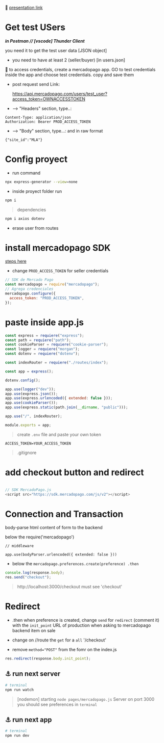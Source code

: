 🔗 [presentation link](https://docs.google.com/presentation/d/10I_NwrND6BuYxptn2pMnjj72_4Gp3Ke0FRrk0FB25Us/edit#slide=id.g119a3211a43_0_41)

# Get test USers

**_in Postman // [vscode] Thunder Client_**

you need it to get the test user data [JSON object]

- you need to have at least 2 (seller/buyer) [in users.json]

🙉 to access credentials, create a mercadopago app. GO to test credentials inside the app and choose test credentials. copy and save them

- post request send Link:

  https://api.mercadopago.com/users/test_user?access_token=OWNACCESSTOKEN

- --> "Headers" section, type..:

```headers
Content-Type: application/json
Authorization: Bearer PROD_ACCESS_TOKEN
```

- --> "Body" section, type...:
  and in raw format

```body
{"site_id":"MLA"}
```

# Config proyect

- run command

```bash
npx express-generator --view=none
```

- inside proyect folder run

```bash
npm i
```

> dependencies

```bash
npm i axios dotenv
```

- erase user from routes

# install mercadopago SDK

[steps here](mercadopago.com.ar/developers/es/docs/checkout-pro/integrate-checkout-pro)

- change `PROD_ACCESS_TOKEN` for seller credentials

```idex.js
// SDK de Mercado Pago
const mercadopago = require("mercadopago");
// Agrega credenciales
mercadopago.configure({
  access_token: "PROD_ACCESS_TOKEN",
});
```

# paste inside app.js

```js
const express = requiere("express");
const path = requiere("path");
const cookieParser = requiere("cookie-parser");
const logger = requiere("morgan");
const dotenv = requiere("dotenv");

const indexRouter = requiere("./routes/index");

const app = express();

dotenv.config();

app.use(logger("dev"));
app.use(express.json());
app.use(express.urlencoded({ extended: false }));
app.use(cookieParser());
app.use(express.static(path.join(__dirname, "public")));

app.use("/", indexRouter);

module.exports = app;
```

> create `.env` file and paste your own token

```
ACCESS_TOKEN=YOUR_ACCESS_TOKEN
```

> .gitignore

# add checkout button and redirect

```index.js

// SDK MercadoPago.js
<script src="https://sdk.mercadopago.com/js/v2"></script>

```

# Connection and Transaction

body-parse html content of form to the backend

below the require('mercadopago')

```
// middleware

app.use(bodyParser.urlencoded({ extended: false }))
```

- below the `mercadopago.preferences.create(preference) .then`

```js
console.log(response.body);
res.send("checkout");
```

> http://localhost:3000/checkout must see 'checkout'

# Redirect

- .then when preference is created, change `send` for `redirect` (comment it)
  with the `init_point` URL of production when asking to mercadopago backend item on sale

- change on //route the `get` for a `all` '/checkout'

- remove `method="POST"` from the fomr on the index.js

```js
res.redirect(response.body.init_point);
```

## :anchor: run next server

```bash
# terminal
npm run watch
```

> [nodemon] starting `node pages/mercadopago.js`
> Server on port 3000
> you should see preferences in `terminal`

## :anchor: run next app

```bash
# terminal
npm run dev
```

